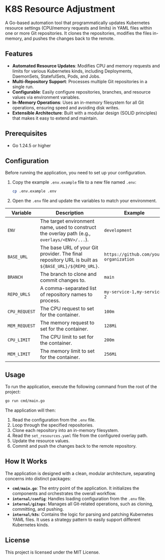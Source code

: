 # K8S Resource Adjustment

A Go-based automation tool that programmatically updates Kubernetes resource settings (CPU/memory requests and limits) in YAML files within one or more Git repositories. It clones the repositories, modifies the files in-memory, and pushes the changes back to the remote.

## Features

- **Automated Resource Updates**: Modifies CPU and memory requests and limits for various Kubernetes kinds, including Deployments, DaemonSets, StatefulSets, Pods, and Jobs.
- **Multi-Repository Support**: Processes multiple Git repositories in a single run.
- **Configurable**: Easily configure repositories, branches, and resource values via environment variables.
- **In-Memory Operations**: Uses an in-memory filesystem for all Git operations, ensuring speed and avoiding disk writes.
- **Extensible Architecture**: Built with a modular design (SOLID principles) that makes it easy to extend and maintain.

## Prerequisites

- Go 1.24.5 or higher

## Configuration

Before running the application, you need to set up your configuration.

1.  Copy the example `.env.example` file to a new file named `.env`:
    ```sh
    cp .env.example .env
    ```

2.  Open the `.env` file and update the variables to match your environment.

| Variable      | Description                                                                                                | Example                               |
|---------------|------------------------------------------------------------------------------------------------------------|---------------------------------------|
| `ENV`         | The target environment name, used to construct the overlay path (e.g., `overlays/<ENV>/...`).                | `development`                         |
| `BASE_URL`    | The base URL of your Git provider. The final repository URL is built as `${BASE_URL}/${REPO_URL}`.             | `https://github.com/your-organization`|
| `BRANCH`      | The branch to clone and commit changes to.                                                                 | `main`                                |
| `REPO_URLS`   | A comma-separated list of repository names to process.                                                     | `my-service-1,my-service-2`           |
| `CPU_REQUEST` | The CPU request to set for the container.                                                                  | `100m`                                |
| `MEM_REQUEST` | The memory request to set for the container.                                                               | `128Mi`                               |
| `CPU_LIMIT`   | The CPU limit to set for the container.                                                                    | `200m`                                |
| `MEM_LIMIT`   | The memory limit to set for the container.                                                                 | `256Mi`                               |

## Usage

To run the application, execute the following command from the root of the project:

```sh
go run cmd/main.go
```

The application will then:
1.  Read the configuration from the `.env` file.
2.  Loop through the specified repositories.
3.  Clone each repository into an in-memory filesystem.
4.  Read the `set_resources.yaml` file from the configured overlay path.
5.  Update the resource values.
6.  Commit and push the changes back to the remote repository.

## How It Works

The application is designed with a clean, modular architecture, separating concerns into distinct packages:

- **`cmd/main.go`**: The entry point of the application. It initializes the components and orchestrates the overall workflow.
- **`internal/config`**: Handles loading configuration from the `.env` file.
- **`internal/gitops`**: Manages all Git-related operations, such as cloning, committing, and pushing.
- **`internal/k8s`**: Contains the logic for parsing and patching Kubernetes YAML files. It uses a strategy pattern to easily support different Kubernetes kinds.

## License

This project is licensed under the MIT License.
